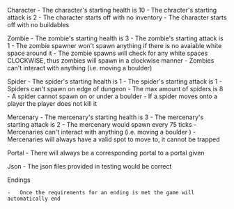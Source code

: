 Character
    -   The character's starting health is 10
    -   The chracter's starting attack is 2
    -   The character starts off with no inventory
    -   The character starts off with no buildables

Zombie
    -   The zombie's starting health is 3
    -   The zombie's starting attack is 1
    -   The zombie spawner won't spawn anything if there is no avaiable white   space around it
    -   The zombie spawns will check for any white spaces CLOCKWISE, thus zombies will spawn in a clockwise manner 
    -   Zombies can't interact with anything (i.e. moving a boulder)

Spider
    -   The spider's starting health is 1
    -   The spider's starting attack is 1
    -   Spiders can't spawn on edge of dungeon 
    -   The max amount of spiders is 8
    -   A spider cannot spawn on or under a boulder
    -   If a spider moves onto a player the player does not kill it

Mercenary
    -   The mercenary's starting health is 3
    -   The mercenary's starting attack is 2
    -   The mercenary would spawn every 75 ticks
    -   Mercenaries can't interact with anything (i.e. moving a boulder )
    -   Mercenaries will always have a valid spot to move to, it cannot be trapped

Portal 
    -   There will always be a corresponding portal to a portal given

Json
    -   The json files provided in testing would be correct

Endings 

    -   Once the requirements for an ending is met the game will automatically end  


